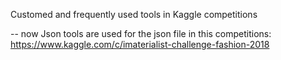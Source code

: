 Customed and frequently used tools in Kaggle competitions


-- now Json tools are used for the json file in this competitions:
https://www.kaggle.com/c/imaterialist-challenge-fashion-2018
